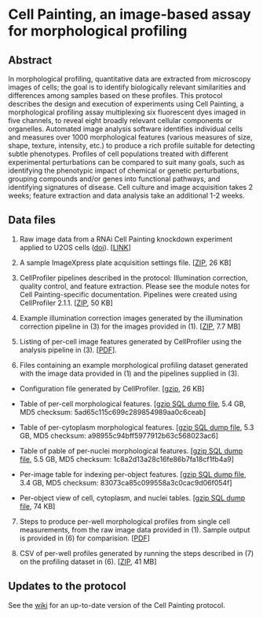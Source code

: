 # Cell Painting, an image-based assay for morphological profiling

## Abstract 

In morphological profiling, quantitative data are extracted from microscopy images of cells; the goal is to identify biologically relevant similarities and differences among samples based on these profiles. This protocol describes the design and execution of experiments using Cell Painting, a morphological profiling assay multiplexing six fluorescent dyes imaged in five channels, to reveal eight broadly relevant cellular components or organelles. Automated image analysis software identifies individual cells and measures over 1000 morphological features (various measures of size, shape, texture, intensity, etc.) to produce a rich profile suitable for detecting subtle phenotypes. Profiles of cell populations treated with different experimental perturbations can be compared to suit many goals, such as identifying the phenotypic impact of chemical or genetic perturbations, grouping compounds and/or genes into functional pathways, and identifying signatures of disease. Cell culture and image acquisition takes 2 weeks; feature extraction and data analysis take an additional 1-2 weeks.
 
## Data files

1. Raw image data from a RNAi Cell Painting knockdown experiment
applied to U2OS cells
([doi](http://dx.doi.org/10.1371/journal.pone.0131370)).
\[[LINK](https://www.broadinstitute.org/bbbc/BBBC025/)\]

2. A sample ImageXpress plate acquisition settings file.
\[[ZIP](http://pubs.broadinstitute.org/bray_natprot_2016/suppl/online/ImageXpress_CellPainting_plate_acqusition_settings.zip),
26 KB\]

3. CellProfiler pipelines described in the protocol: Illumination
correction, quality control, and feature extraction. Please see the
module notes for Cell Painting-specific documentation. Pipelines were
created using CellProfiler 2.1.1.
\[[ZIP](http://pubs.broadinstitute.org/bray_natprot_2016/suppl/online/cell_painting_pipelines.zip),
50 KB\]

4. Example illumination correction images generated by the
illumination correction pipeline in (3) for the images provided in (1).
\[[ZIP](http://pubs.broadinstitute.org/bray_natprot_2016/suppl/online/illumination_correction_images.zip),
7.7 MB\]

5. Listing of per-cell image features generated by CellProfiler using
the analysis pipeline in (3).
\[[PDF](http://pubs.broadinstitute.org/bray_natprot_2016/suppl/online/cellprofiler_feature_listing.pdf)\].

6. Files containing an example morphological profiling dataset
generated with the image data provided in (1) and the pipelines supplied
in (3).

 -   Configuration file generated by CellProfiler.
    \[[gzip](http://pubs.broadinstitute.org/bray_natprot_2016/suppl/online/seedseq_data/seedseq.properties.gz),
    26 KB\]

 -   Table of per-cell morphological features.
    \[[gzip SQL dump
    file](http://pubs.broadinstitute.org/bray_natprot_2016/suppl/online/seedseq_data/seedseq_per_cells.sql.gz),
    5.4 GB, MD5 checksum:
    5ad65c115c699c289854989aa0c6ceab\]

 -   Table of per-cytoplasm morphological features.
    \[[gzip SQL dump
    file](http://pubs.broadinstitute.org/bray_natprot_2016/suppl/online/seedseq_data/seedseq_per_cytoplasm.sql.gz),
    5.3 GB, MD5 checksum:
    a98955c94bff5977912b63c568023ac6\]

 -   Table of pable of per-nuclei morphological features.
    \[[gzip SQL dump
    file](http://pubs.broadinstitute.org/bray_natprot_2016/suppl/online/seedseq_data/seedseq_per_nuclei.sql.gz),
    5.5 GB, MD5 checksum:
    1c8a2d13a28c16fe86b7fa18cf1fb4a9\]

 -   Per-image table for indexing per-object features.
    \[[gzip SQL dump
    file](http://pubs.broadinstitute.org/bray_natprot_2016/suppl/online/seedseq_data/seedseq_per_image.sql.gz),
    3.4 GB, MD5 checksum:
    83073ca85c099558a3c0cac9d06f054f\]

 -   Per-object view of cell, cytoplasm, and nuclei tables.
    \[[gzip SQL dump
    file](http://pubs.broadinstitute.org/bray_natprot_2016/suppl/online/seedseq_data/seedseq_per_object.sql.gz),
    74 KB\]

7. Steps to produce per-well morphological profiles from single cell
measurements, from the raw image data provided in (1). Sample output is
provided in (6) for comparision.
\[[PDF](http://pubs.broadinstitute.org/bray_natprot_2016/suppl/online/profiling_methods.pdf)\]

8. CSV of per-well profiles generated by running the steps described
in (7) on the profiling dataset in (6).
\[[ZIP](http://pubs.broadinstitute.org/bray_natprot_2016/suppl/online/profiles.zip),
41 MB\]

## Updates to the protocol

See the [wiki](https://github.com/CellProfiler/Cell-Painting/wiki) for an up-to-date version of the Cell Painting protocol.
